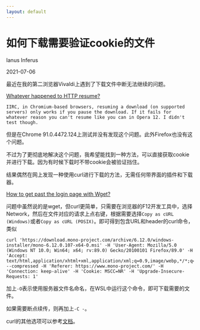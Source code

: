 ```yaml
---
layout: default
---
```


# 如何下载需要验证cookie的文件

Ianus Inferus

2021-07-06

最近在我的第二浏览器Vivaldi上遇到了下载文件中断无法继续的问题。

[Whatever happened to HTTP resume?](https://forum.vivaldi.net/topic/26174/whatever-happened-to-http-resume/5)

    IIRC, in Chromium-based browsers, resuming a download (on supported servers) only works if you pause the download. If it fails for whatever reason you can't resume like you can in Opera 12. I didn't test though.

但是在Chrome 91.0.4472.124上测试并没有发现这个问题。此外Firefox也没有这个问题。

不过为了更彻底地解决这个问题，我希望能找到一种方法，可以直接获取cookie并进行下载。因为有时候下载时不带cookie会被验证挡住。

结果偶然在网上发现一种使用curl进行下载的方法，无需任何带界面的插件和下载器。

[How to get past the login page with Wget?](https://stackoverflow.com/questions/1324421/how-to-get-past-the-login-page-with-wget)

问题中虽然说的是wget，但curl更简单，只需要在浏览器的F12开发工具中，选择Network，然后在文件对应的请求上点右键，根据需要选择`Copy as cURL (Windows)`或者`Copy as cURL (POSIX)`。即可得到包含URL和header的curl命令，类似

    curl 'https://download.mono-project.com/archive/6.12.0/windows-installer/mono-6.12.0.107-x64-0.msi' -H 'User-Agent: Mozilla/5.0 (Windows NT 10.0; Win64; x64; rv:89.0) Gecko/20100101 Firefox/89.0' -H 'Accept: text/html,application/xhtml+xml,application/xml;q=0.9,image/webp,*/*;q=0.8' --compressed -H 'Referer: https://www.mono-project.com/' -H 'Connection: keep-alive' -H 'Cookie: MSCC=NR' -H 'Upgrade-Insecure-Requests: 1'

加上`-O`表示使用服务器文件名命名，在WSL中运行这个命令，即可下载需要的文件。

如果需要断点续传，则再加上`-C -`。

curl的其他选项可以参考[文档](https://linux.die.net/man/1/curl)。
